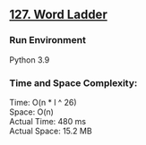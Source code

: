 ## [127. Word Ladder](https://leetcode.com/problems/word-ladder/)

### Run Environment
Python 3.9

### Time and Space Complexity:
Time: O(n * l ^ 26)  
Space: O(n)  
Actual Time: 480 ms  
Actual Space: 15.2 MB
